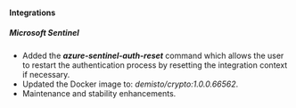 
#### Integrations

##### Microsoft Sentinel
- Added the ***azure-sentinel-auth-reset*** command which allows the user to restart the authentication process by resetting the integration context if necessary.
- Updated the Docker image to: *demisto/crypto:1.0.0.66562*.
- Maintenance and stability enhancements.